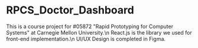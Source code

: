 # RPCS_Doctor_Dashboard
This is a course project for #05872 "Rapid Prototyping for Computer Systems" at Carnegie Mellon University.\n
React.js is the library we used for front-end implementation.\n
UI/UX Design is completed in Figma.
